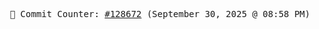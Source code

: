 <p align="center">
    <samp>
        📮 Commit Counter: <a href="https://github.com/Javascript-void0/Javascript-void0/commits/main">#128672</a> (September 30, 2025 @ 08:58 PM)
    </samp>
</p>